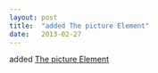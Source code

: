 ```yaml
---
layout: post
title:  "added The picture Element"
date:   2013-02-27
---
```


added <a href="http://www.w3.org/TR/html-picture-element/">The picture Element</a>

